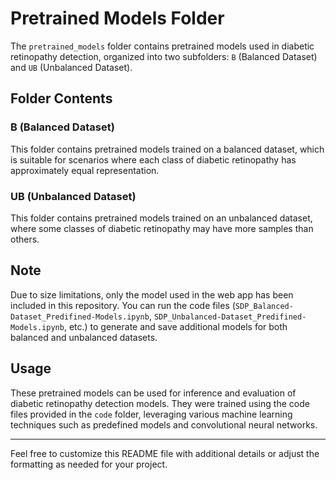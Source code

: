 # Pretrained Models Folder

The `pretrained_models` folder contains pretrained models used in diabetic retinopathy detection, organized into two subfolders: `B` (Balanced Dataset) and `UB` (Unbalanced Dataset).

## Folder Contents

### B (Balanced Dataset)

This folder contains pretrained models trained on a balanced dataset, which is suitable for scenarios where each class of diabetic retinopathy has approximately equal representation.

### UB (Unbalanced Dataset)

This folder contains pretrained models trained on an unbalanced dataset, where some classes of diabetic retinopathy may have more samples than others.

## Note

Due to size limitations, only the model used in the web app has been included in this repository. You can run the code files (`SDP_Balanced-Dataset_Predifined-Models.ipynb`, `SDP_Unbalanced-Dataset_Predifined-Models.ipynb`, etc.) to generate and save additional models for both balanced and unbalanced datasets.

## Usage

These pretrained models can be used for inference and evaluation of diabetic retinopathy detection models. They were trained using the code files provided in the `code` folder, leveraging various machine learning techniques such as predefined models and convolutional neural networks.

---

Feel free to customize this README file with additional details or adjust the formatting as needed for your project.
